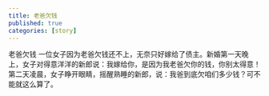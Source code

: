 ```yaml
---
title: 老爸欠钱
published: true
categories: [story]
---
```


老爸欠钱
一位女子因为老爸欠钱还不上，无奈只好嫁给了债主。新婚第一天晚上，女子对得意洋洋的新郎说：我嫁给你，是因为我老爸欠你的钱，你别太得意！第二天凌晨，女子睁开眼睛，摇醒熟睡的新郎，说：我爸到底欠咱们多少钱？可不能就这么算了。
